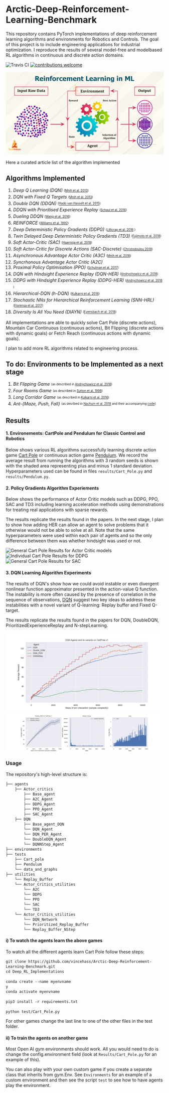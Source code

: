 # Arctic-Deep-Reinforcement-Learning-Benchmark
This repository contains PyTorch implementations of deep reinforcement learning algorithms and environments for Robotics and Controls. 
The goal of this project is to include engineering applications for industrial optimization.
I reproduce the results of several model-free and modelbased RL algorithms in continuous and discrete action domains.

![Travis CI](https://travis-ci.org/p-christ/Deep-Reinforcement-Learning-Algorithms-with-PyTorch.svg?branch=master)
[![contributions welcome](https://img.shields.io/badge/contributions-welcome-brightgreen.svg?style=flat)](https://github.com/dwyl/esta/issues)



![RL](images/RL_image.jpg) 


Here a curated article list of the algorithm implemented

## **Algorithms Implemented**  

1. *Deep Q Learning (DQN)* <sub><sup> ([Mnih et al. 2013](https://arxiv.org/pdf/1312.5602.pdf)) </sup></sub>  
1. *DQN with Fixed Q Targets* <sub><sup> ([Mnih et al. 2013](https://arxiv.org/pdf/1312.5602.pdf)) </sup></sub>
1. *Double DQN (DDQN)* <sub><sup> ([Hado van Hasselt et al. 2015](https://arxiv.org/pdf/1509.06461.pdf)) </sup></sub>
1. *DDQN with Prioritised Experience Replay* <sub><sup> ([Schaul et al. 2016](https://arxiv.org/pdf/1511.05952.pdf)) </sup></sub>
1. *Dueling DDQN* <sub><sup> ([Wang et al. 2016](http://proceedings.mlr.press/v48/wangf16.pdf)) </sup></sub>
1. *REINFORCE* <sub><sup> ([Williams et al. 1992](http://www-anw.cs.umass.edu/~barto/courses/cs687/williams92simple.pdf)) </sup></sub>
1. *Deep Deterministic Policy Gradients (DDPG)* <sub><sup> ([Lillicrap et al. 2016](https://arxiv.org/pdf/1509.02971.pdf) ) </sup></sub>
1. *Twin Delayed Deep Deterministic Policy Gradients (TD3)* <sub><sup> ([Fujimoto et al. 2018](https://arxiv.org/abs/1802.09477)) </sup></sub>
1. *Soft Actor-Critic (SAC)* <sub><sup> ([Haarnoja et al. 2018](https://arxiv.org/pdf/1812.05905.pdf)) </sup></sub>
1. *Soft Actor-Critic for Discrete Actions (SAC-Discrete)* <sub><sup> ([Christodoulou 2019](https://arxiv.org/abs/1910.07207)) </sup></sub> 
1. *Asynchronous Advantage Actor Critic (A3C)* <sub><sup> ([Mnih et al. 2016](https://arxiv.org/pdf/1602.01783.pdf)) </sup></sub>
1. *Syncrhonous Advantage Actor Critic (A2C)*
1. *Proximal Policy Optimisation (PPO)* <sub><sup> ([Schulman et al. 2017](https://openai-public.s3-us-west-2.amazonaws.com/blog/2017-07/ppo/ppo-arxiv.pdf)) </sup></sub>
1. *DQN with Hindsight Experience Replay (DQN-HER)* <sub><sup> ([Andrychowicz et al. 2018](https://arxiv.org/pdf/1707.01495.pdf)) </sup></sub>
1. *DDPG with Hindsight Experience Replay (DDPG-HER)* <sub><sup> ([Andrychowicz et al. 2018](https://arxiv.org/pdf/1707.01495.pdf) ) </sup></sub>
1. *Hierarchical-DQN (h-DQN)* <sub><sup> ([Kulkarni et al. 2016](https://arxiv.org/pdf/1604.06057.pdf)) </sup></sub>
1. *Stochastic NNs for Hierarchical Reinforcement Learning (SNN-HRL)* <sub><sup> ([Florensa et al. 2017](https://arxiv.org/pdf/1704.03012.pdf)) </sup></sub>
1. *Diversity Is All You Need (DIAYN)* <sub><sup> ([Eyensbach et al. 2018](https://arxiv.org/pdf/1802.06070.pdf)) </sup></sub>

All implementations are able to quickly solve Cart Pole (discrete actions), Mountain Car Continuous (continuous actions), 
Bit Flipping (discrete actions with dynamic goals) or Fetch Reach (continuous actions with dynamic goals). 

I plan to add more RL algorithms related to engineering process.

## **To do: Environments to be Implemented as a next stage**

1. *Bit Flipping Game* <sub><sup> (as described in [Andrychowicz et al. 2018](https://arxiv.org/pdf/1707.01495.pdf)) </sup></sub>
1. *Four Rooms Game* <sub><sup> (as described in [Sutton et al. 1998](http://www-anw.cs.umass.edu/~barto/courses/cs687/Sutton-Precup-Singh-AIJ99.pdf)) </sup></sub>
1. *Long Corridor Game* <sub><sup> (as described in [Kulkarni et al. 2016](https://arxiv.org/pdf/1604.06057.pdf)) </sup></sub>
1. *Ant-{Maze, Push, Fall}* <sub><sup> (as desribed in [Nachum et al. 2018](https://arxiv.org/pdf/1805.08296.pdf) and their accompanying [code](https://github.com/tensorflow/models/tree/master/research/efficient-hrl)) </sup></sub>

## **Results**

#### 1. Environements: CartPole and Pendulum for Classic Control and Robotics

Below shows various RL algorithms successfully learning discrete action game [Cart Pole](https://gym.openai.com/envs/#classic_control)
 or continuous action game [Pendulum](https://gym.openai.com/envs/#classic_control). We record the average result from running the algorithms 
 with 3 random seeds is shown with the shaded area representing plus and minus 1 standard deviation. Hyperparameters
 used can be found in files `results/Cart_Pole.py` and `results/Pendulum.py`. 
 




#### 2. Policy Gradients Algorithm Experiements

Below shows the performance of Actor Critic models such as DDPG, PPO, SAC and TD3 including learning acceleration methods using demonstrations for treating real applications with sparse rewards. 

The results replicate the results found in the papers. In the next stage, I plan to show how adding HER can allow an agent to solve problems that it otherwise would not be able to solve at all. Note that the same hyperparameters were used within each pair of agents and so the only difference between them was whether hindsight was used or not. 

![General Cart Pole Results for Actor Critic models]() 
![Individual Cart Pole Results for DDPG]() 
![General Cart Pole Results for SAC]() 


#### 3. DQN Learning Algorithm Experiments

The results of DQN's show how we could avoid instable or even divergent nonlinear function approximator presented in the action-value Q function. The instability is more often caused by the presence of correlation in the sequence of observations, [DQN](https://storage.googleapis.com/deepmind-media/dqn/DQNNaturePaper.pdf) suggest two key ideas to address these instabilities with a novel variant of Q-learning: Replay buffer and Fixed Q-target.

The results replicate the results found in the papers for DQN, DoubleDQN, PrioritizedExperienceReplay and N-stepLearning. 

![General Pendulum Results for DQN and its variants models](test/Data_and_graphs/DQN-Agents-records-on-CartPole-v1-2022-03-09.png)
![Individual Pendulum Results for DoubleDQN](test/Data_and_graphs/Double_DQN-CartPole-v1-2022-03-09.png) 

     

### Usage ###

The repository's high-level structure is:
 
    ├── agents                    
        ├── Actor_critics  
            ├── Base_agent
            ├── A2C_Agent
            ├── DDPG_Agent
            ├── PPO_Agent
            ├── SAC_Agent
        ├── DQN         
            ├── Base_agent_DQN
            └── DQN_Agent
            └── DQN_PER_Agent
            └── DoubleDQN_Agent
            └── DQNNStep_Agent
    ├── environments   
    ├── tests
        ├── Cart_pole
        ├── Pendulum             
        └── data_and_graphs        
    ├── utilities             
        └── Replay_Buffer
        └── Actor_Critics_utilities
            └── A2C
            └── DDPG
            └── PPO
            └── SAC
            └── TD3
        └── Actor_Critics_utilities    
            └── DQN_Network
            └── Prioritized_Replay_Buffer
            └── Replay_Buffer_NStep
            
        
   

#### i) To watch the agents learn the above games  

To watch all the different agents learn Cart Pole follow these steps:

```commandline
git clone https://github.com/vincehass/Arctic-Deep-Reinforcement-Learning-Benchmark.git
cd Deep_RL_Implementations

conda create --name myenvname
y
conda activate myenvname

pip3 install -r requirements.txt

python test/Cart_Pole.py
``` 

For other games change the last line to one of the other files in the test folder. 

#### ii) To train the agents on another game  

Most Open AI gym environments should work. All you would need to do is change the config.environment field (look at `Results/Cart_Pole.py`  for an example of this). 

You can also play with your own custom game if you create a separate class that inherits from gym.Env. See `Environments`
for an example of a custom environment and then see the script `test` to see how to have agents play the environment.